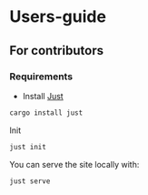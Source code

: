 # Users-guide

## For contributors

### Requirements

* Install [Just](https://github.com/casey/just) 
```bash
cargo install just
```

Init

```bash
just init
```

You can serve the site locally with:

```bash
just serve
```
